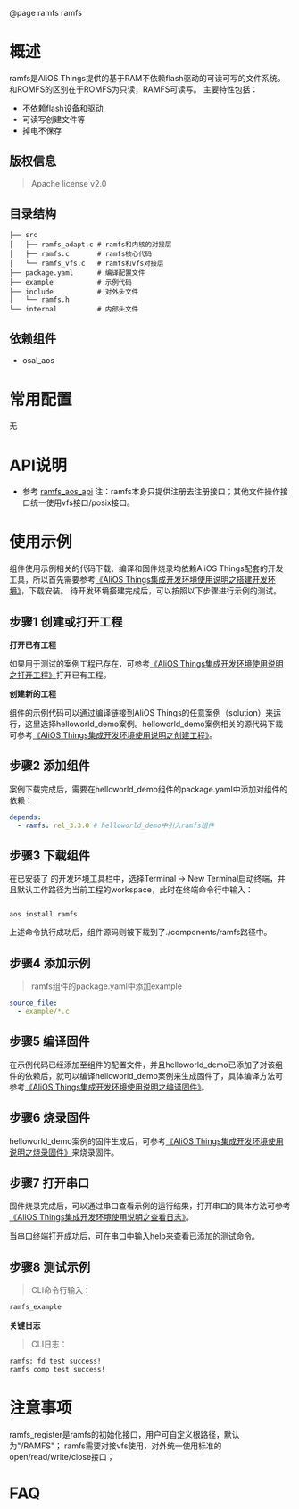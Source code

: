 @page ramfs ramfs

# 概述
ramfs是AliOS Things提供的基于RAM不依赖flash驱动的可读可写的文件系统。和ROMFS的区别在于ROMFS为只读，RAMFS可读写。
主要特性包括：
- 不依赖flash设备和驱动
- 可读写创建文件等
- 掉电不保存

## 版权信息
> Apache license v2.0

## 目录结构
```tree
├── src
│   ├── ramfs_adapt.c # ramfs和内核的对接层
│   ├── ramfs.c       # ramfs核心代码
│   └── ramfs_vfs.c   # ramfs和vfs对接层
├── package.yaml      # 编译配置文件
├── example           # 示例代码
├── include           # 对外头文件
│   └── ramfs.h
└── internal          # 内部头文件
```

## 依赖组件
* osal_aos

# 常用配置
无

# API说明
- 参考 [ramfs_aos_api](https://g.alicdn.com/alios-things-3.3/doc/group__ramfs__aos__api.html) 
注：ramfs本身只提供注册去注册接口；其他文件操作接口统一使用vfs接口/posix接口。

# 使用示例
组件使用示例相关的代码下载、编译和固件烧录均依赖AliOS Things配套的开发工具，所以首先需要参考[《AliOS Things集成开发环境使用说明之搭建开发环境》](https://help.aliyun.com/document_detail/302378.html)，下载安装。
待开发环境搭建完成后，可以按照以下步骤进行示例的测试。

## 步骤1 创建或打开工程

**打开已有工程**

如果用于测试的案例工程已存在，可参考[《AliOS Things集成开发环境使用说明之打开工程》](https://help.aliyun.com/document_detail/302381.html)打开已有工程。

**创建新的工程**

组件的示例代码可以通过编译链接到AliOS Things的任意案例（solution）来运行，这里选择helloworld_demo案例。helloworld_demo案例相关的源代码下载可参考[《AliOS Things集成开发环境使用说明之创建工程》](https://help.aliyun.com/document_detail/302379.html)。

## 步骤2 添加组件

案例下载完成后，需要在helloworld_demo组件的package.yaml中添加对组件的依赖：
```yaml
depends:
  - ramfs: rel_3.3.0 # helloworld_demo中引入ramfs组件
```

## 步骤3 下载组件

在已安装了  的开发环境工具栏中，选择Terminal -> New Terminal启动终端，并且默认工作路径为当前工程的workspace，此时在终端命令行中输入：

```shell

aos install ramfs

```

上述命令执行成功后，组件源码则被下载到了./components/ramfs路径中。

## 步骤4 添加示例

> ramfs组件的package.yaml中添加example
```yaml
source_file:
  - example/*.c
```

## 步骤5 编译固件

在示例代码已经添加至组件的配置文件，并且helloworld_demo已添加了对该组件的依赖后，就可以编译helloworld_demo案例来生成固件了，具体编译方法可参考[《AliOS Things集成开发环境使用说明之编译固件》](https://help.aliyun.com/document_detail/302384.html)。

## 步骤6 烧录固件

helloworld_demo案例的固件生成后，可参考[《AliOS Things集成开发环境使用说明之烧录固件》](https://help.aliyun.com/document_detail/302383.html)来烧录固件。

## 步骤7 打开串口

固件烧录完成后，可以通过串口查看示例的运行结果，打开串口的具体方法可参考[《AliOS Things集成开发环境使用说明之查看日志》](https://help.aliyun.com/document_detail/302382.html)。

当串口终端打开成功后，可在串口中输入help来查看已添加的测试命令。

## 步骤8 测试示例

> CLI命令行输入：
```sh
ramfs_example
```

**关键日志**
> CLI日志：
```sh
ramfs: fd test success!
ramfs comp test success!
```

# 注意事项
ramfs_register是ramfs的初始化接口，用户可自定义根路径，默认为"/RAMFS"；
ramfs需要对接vfs使用，对外统一使用标准的open/read/write/close接口；

# FAQ


